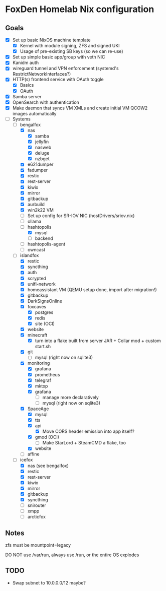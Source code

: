 # FoxDen Homelab Nix configuration

## Goals

- [x] Set up basic NixOS machine template
	- [x] Kernel with module signing, ZFS and signed UKI
	- [x] Usage of pre-existing SB keys (so we can re-use)
- [x] Set up simple basic app/group with veth NIC
- [x] Kanidm auth
- [x] wireguard tunnel and VPN enforcement (systemd's RestrictNetworkInterfaces?)
- [x] HTTP(s) frontend service with OAuth toggle
	- [x] Basics
	- [x] OAuth
- [x] Samba server
- [x] OpenSearch with authentication
- [x] Make daemon that syncs VM XMLs and create initial VM QCOW2 images automatically
- [ ] Systems
	- [ ] bengalfox
		- [x] nas
			- [x] samba
			- [x] jellyfin
			- [x] nasweb
			- [x] deluge
			- [x] nzbget
		- [x] e621dumper
		- [x] fadumper
		- [x] restic
		- [x] rest-server
		- [x] kiwix
		- [x] mirror
		- [x] gitbackup
		- [x] aurbuild
		- [x] win2k22 VM
		- [ ] Set up config for SR-IOV NIC (hostDrivers/sriov.nix)
		- [ ] ollama
		- [ ] hashtopolis
			- [x] mysql
			- [ ] backend
		- [ ] hashtopolis-agent
		- [ ] owncast
	- [ ] islandfox
		- [x] restic
		- [x] syncthing
		- [x] auth
		- [x] scrypted
		- [x] unifi-network
		- [x] homeassistant VM (QEMU setup done, import after migration!)
		- [x] gitbackup
		- [x] DarkSignsOnline
		- [x] foxcaves
			- [x] postgres
			- [x] redis
			- [x] site (OCI)
		- [x] website
		- [x] minecraft
			- [x] turn into a flake built from server JAR + Collar mod + custom start.sh
		- [x] git
			- [ ] mysql (right now on sqlite3)
		- [x] monitoring
			- [x] grafana
			- [x] prometheus
			- [x] telegraf
			- [x] mktxp
			- [x] grafana
				- [ ] manage more declaratively
				- [ ] mysql (right now on sqlite3)
		- [x] SpaceAge
			- [x] mysql
			- [x] tts
			- [x] api
				- [x] Move CORS header emission into app itself?
			- [x] gmod (OCI)
				- [ ] Make StarLord + SteamCMD a flake, too
			- [x] website
		- [ ] affine
	- [ ] icefox
		- [x] nas (see bengalfox)
		- [x] restic
		- [x] rest-server
		- [x] kiwix
		- [x] mirror
		- [x] gitbackup
		- [x] syncthing
		- [ ] snirouter
		- [ ] xmpp
		- [ ] arcticfox

## Notes

zfs must be mountpoint=legacy

DO NOT use /var/run, always use /run, or the entire OS explodes

## TODO

- Swap subnet to 10.0.0.0/12 maybe?

